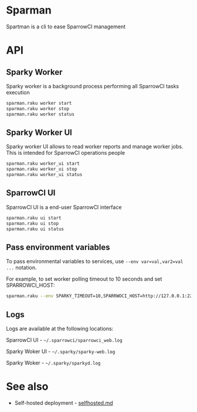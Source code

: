 # Sparman

Spartman is a cli to ease SparrowCI management

# API

## Sparky Worker

Sparky worker is a background process performing all SparrowCI tasks execution

```bash
sparman.raku worker start
sparman.raku worker stop
sparman.raku worker status
```

## Sparky Worker UI

Sparky worker UI allows to read worker reports and manage worker jobs. This
is intended for SparrowCI operations people

```bash
sparman.raku worker_ui start
sparman.raku worker_ui stop
sparman.raku worker_ui status
```

## SparrowCI UI

SparrowCI UI is a end-user SparrowCI interface

```bash
sparman.raku ui start
sparman.raku ui stop
sparman.raku ui status
```
## Pass environment variables

To pass environmental variables to services, use `--env var=val,var2=val ...` notation.

For example, to set worker polling timeout to 10 seconds and set SPARROWCI_HOST:

```bash
sparman.raku --env SPARKY_TIMEOUT=10,SPARRWOCI_HOST=http://127.0.0.1:2222 worker start
```

## Logs

Logs are available at the following locations:

SparrowCI UI - `~/.sparrowci/sparrowci_web.log`

Sparky Woker UI - `~/.sparky/sparky-web.log`

Sparky Woker - `~/.sparky/sparkyd.log `

# See also

* Self-hosted deployment - [selfhosted.md](selfhosted.md)
